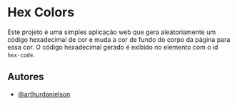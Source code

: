 # Hex Colors

Este projeto é uma simples aplicação web que gera aleatoriamente um código hexadecimal de cor e muda a cor de fundo do corpo da página para essa cor. O código hexadecimal gerado é exibido no elemento com o id `hex-code`.

## Autores

- [@arthurdanielson](https://www.github.com/arthurdanielson)
